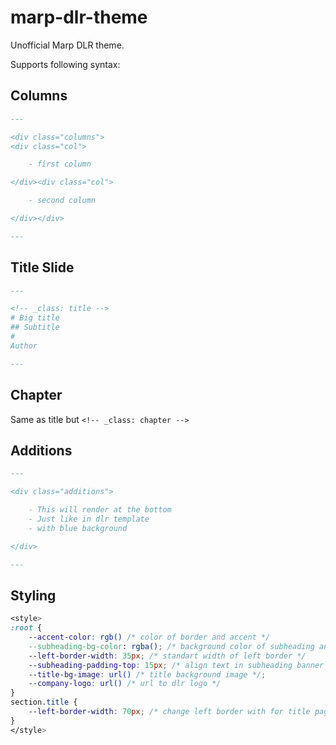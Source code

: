 # marp-dlr-theme

Unofficial Marp DLR theme.

Supports following syntax:

## Columns
```md
---

<div class="columns">
<div class="col">

    - first column

</div><div class="col">

    - second column

</div></div>

---
```

## Title Slide
```md
---

<!-- _class: title -->
# Big title
## Subtitle
#
Author

---
```

## Chapter
Same as title but
`<!-- _class: chapter -->`

## Additions
```md
---

<div class="additions">

    - This will render at the bottom
    - Just like in dlr template
    - with blue background

</div>

---
```

## Styling
```css
<style>
:root {
    --accent-color: rgb() /* color of border and accent */
    --subheading-bg-color: rgba(); /* background color of subheading and additions banner */
    --left-border-width: 35px; /* standart width of left border */
    --subheading-padding-top: 15px; /* align text in subheading banner */
    --title-bg-image: url() /* title background image */;
    --company-logo: url() /* url to dlr logo */
}
section.title {
    --left-border-width: 70px; /* change left border with for title page */
}
</style>
```